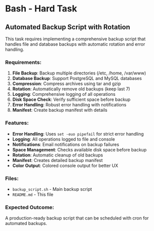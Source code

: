 # Bash - Hard Task

## Automated Backup Script with Rotation

This task requires implementing a comprehensive backup script that handles file and database backups with automatic rotation and error handling.

### Requirements:

1. **File Backup**: Backup multiple directories (/etc, /home, /var/www)
2. **Database Backup**: Support PostgreSQL and MySQL databases
3. **Compression**: Compress archives using tar and gzip
4. **Rotation**: Automatically remove old backups (keep last 7)
5. **Logging**: Comprehensive logging of all operations
6. **Disk Space Check**: Verify sufficient space before backup
7. **Error Handling**: Robust error handling with notifications
8. **Manifest**: Create backup manifest with details

### Features:

- **Error Handling**: Uses `set -euo pipefail` for strict error handling
- **Logging**: All operations logged to file and console
- **Notifications**: Email notifications on backup failures
- **Space Management**: Checks available disk space before backup
- **Rotation**: Automatic cleanup of old backups
- **Manifest**: Creates detailed backup manifest
- **Color Output**: Colored console output for better UX

### Files:
- `backup_script.sh` - Main backup script
- `README.md` - This file

### Expected Outcome:
A production-ready backup script that can be scheduled with cron for automated backups. 
